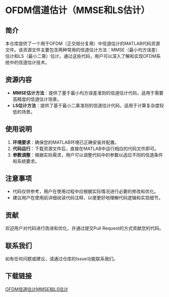 # OFDM信道估计（MMSE和LS估计）

## 简介
本仓库提供了一个用于OFDM（正交频分复用）中信道估计的MATLAB代码资源文件。该资源文件主要包含两种常用的信道估计方法：MMSE（最小均方误差）估计和LS（最小二乘）估计。通过这些代码，用户可以深入了解和实现OFDM系统中的信道估计技术。

## 资源内容
- **MMSE估计方法**：提供了基于最小均方误差准则的信道估计代码，适用于需要高精度的信道估计场景。
- **LS估计方法**：提供了基于最小二乘准则的信道估计代码，适用于计算复杂度较低的场景。

## 使用说明
1. **环境要求**：确保您的MATLAB环境已正确安装并配置。
2. **代码运行**：下载资源文件后，直接在MATLAB中运行相应的代码文件即可。
3. **参数调整**：根据实际需求，用户可以调整代码中的参数以适应不同的信道条件和系统要求。

## 注意事项
- 代码仅供参考，用户在使用过程中应根据实际情况进行必要的修改和优化。
- 建议用户在使用前详细阅读代码注释，以便更好地理解代码逻辑和实现细节。

## 贡献
欢迎用户对代码进行改进和优化，并通过提交Pull Request的方式贡献您的代码。

## 联系我们
如有任何问题或建议，请通过仓库的Issue功能联系我们。

## 下载链接

[OFDM信道估计MMSE和LS估计](https://pan.quark.cn/s/d982bd91dcb0)